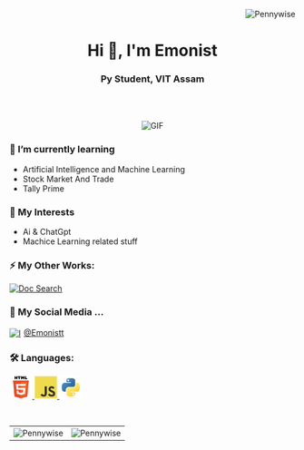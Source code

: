 <p align="right"> <img src="https://komarev.com/ghpvc/?username=Pennywise&label=Profile%20views&color=blueviolet&style=for-the-badge" alt="Pennywise" /> </p>

<h1 align="center">Hi 👋, I'm Emonist</h1>
<h3 align="center">Py Student, VIT Assam</h3>
<br><br>

<p align="center">
  <img alt="GIF" src="https://github.com/TheRealPennywise/Profile/blob/Profile/code.gif" width="500px"/>
</p>

### 🌱 I’m currently learning
- Artificial Intelligence and Machine Learning
- Stock Market And Trade
- Tally Prime

### 👯 My Interests
- Ai & ChatGpt
- Machice Learning related stuff

### ⚡ My Other Works:

<p align="left">
  <a href="https://github.com/TheRealPennywise" target="_blank"> <img src="https://i.redd.it/tswry4vw56z91.png" alt="Doc Search" width="40" height="40"/> </a>
</p>


### 🔭 My Social Media ...
<p align="left">
  <a href="https://instagram.com/emonistt" target="_blank" style="display: flex; align-items: center;">
    <img src="#" alt="Instagram" width="20" height="20" style="transform: translateY(2px);"/> 
    <span style="margin-left: 5px;">@Emonistt</span>
  </a>
</p>

### 🛠️ Languages:
<p align="left"> <a href="https://www.w3.org/html/" target="_blank"> <img src="https://raw.githubusercontent.com/devicons/devicon/master/icons/html5/html5-original-wordmark.svg" alt="html5" width="40" height="40"/> </a> <a href="https://developer.mozilla.org/en-US/docs/Web/JavaScript" target="_blank"> <img src="https://raw.githubusercontent.com/devicons/devicon/master/icons/javascript/javascript-original.svg" alt="javascript" width="40" height="40"/> </a> <a href="https://www.python.org" target="_blank"> <img src="https://raw.githubusercontent.com/devicons/devicon/master/icons/python/python-original.svg" alt="python" width="40" height="40"/> </a> </p>

<br />

<table>
  <tr>
    <td><img src="https://github-readme-stats.vercel.app/api?username=Pennywise&theme=blue-green&show_icons=true&include_all_commits=true&count_private=true"  display=block width=100% height=auto alt="Pennywise"></td>
    <td><img align="center" src="https://github-readme-streak-stats.herokuapp.com/?user=Pennywise&theme=blue-green" alt="Pennywise" /></td>
   </tr>
</table>
